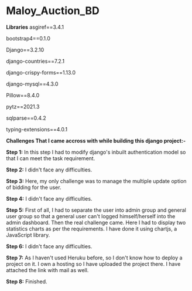 ﻿# Maloy_Auction_BD


**Libraries**
asgiref==3.4.1

bootstrap4==0.1.0

Django==3.2.10

django-countries==7.2.1

django-crispy-forms==1.13.0

django-mysql==4.3.0

Pillow==8.4.0

pytz==2021.3

sqlparse==0.4.2

typing-extensions==4.0.1


**Challenges That I came accross with while building this django project:-** 


**Step 1:** In this step I had to modify django's inbuilt authentication model so that I can meet the task requirement. 

**Step 2:** I didn't face any difficulties.


**Step 3:** Here, my only challenge was to manage the multiple update option of bidding for the user. 


**Step 4:** I didn't face any difficulties.


**Step 5:** First of all, I had to separate the user into admin group and general user group so that a general user can't logged himself/herself into the admin dashboard. Then the real challenge came. Here I had to display two statistics charts as per the requirements. I have done it using chartjs, a JavaScript library. 


**Step 6:** I didn't face any difficulties. 


**Step 7:** As I haven't used Heruku before, so I don't know how to deploy a project on it. I own a hosting so I have uploaded the project there. I have attached the link with mail as well.

**Step 8:** Finished. 

